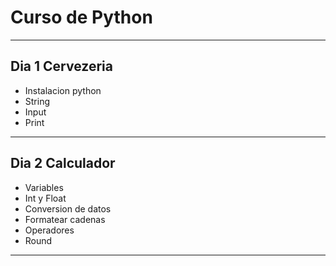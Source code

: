 # Curso de Python
---
## Dia 1 Cervezeria
* Instalacion python
* String
* Input
* Print
---
## Dia 2 Calculador
* Variables
* Int y Float
* Conversion de datos
* Formatear cadenas
* Operadores
* Round
---